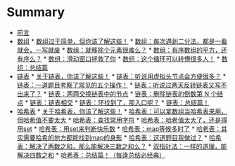 # Summary

* [前言](README.md)
* [数组]()
       * [数组过于简单，但你该了解这些！](problems/数组理论基础.md)
       * [数组：每次遇到二分法，都是一看就会，一写就废](problems/0704.二分查找.md)
       * [数组：就移除个元素很难么？](problems/0027.移除元素.md)
       * [数组：有序数组的平方，还有序么？](problems/0977.有序数组的平方.md)
       * [数组：滑动窗口拯救了你](problems/0209.长度最小的子数组.md)
       * [数组：这个循环可以转懵很多人！](problems/0059.螺旋矩阵II.md)
       * [数组：总结篇](problems/数组总结篇组.md)
* [链表]()
      * [关于链表，你该了解这些！](problems/链表理论基础.md)
      * [链表：听说用虚拟头节点会方便很多？](.roblems/0203.移除链表元素.md)
      * [链表：一道题目考察了常见的五个操作！](problems/0707.设计链表.md)
      * [链表：听说过两天反转链表又写不出来了？](problems/0206.翻转链表.md) 
      * [链表：两两交换链表中的节点](problems/0024.两两交换链表中的节点.md)
      * [链表：删除链表的倒数第 N 个结点](problems/0019.删除链表的倒数第N个节点.md)
      * [链表：链表相交](problems/面试题02.07.链表相交.md)
      * [链表：环找到了，那入口呢？](problems/0142.环形链表II.md)
      * [链表：总结篇！](problems/链表总结篇.md)
* [哈希表]()
      * [关于哈希表，你该了解这些！](problems/哈希表理论基础.md)
      * [哈希表：可以拿数组当哈希表来用，但哈希值不要太大](problems/0242.有效的字母异位词.md)
      * [哈希表：查找常用字符](problems/1002.查找常用字符.md)
      * [哈希表：哈希值太大了，还是得用set](problems/0349.两个数组的交集.md)
      * [哈希表：用set来判断快乐数](problems/0202.快乐数.md)
      * [哈希表：map等候多时了](problems/0001.两数之和.md)
      * [哈希表：其实需要哈希的地方都能找到map的身影](problems/0454.四数相加II.md)
      * [哈希表：这道题目我做过？](problems/0383.赎金信.md)
      * [哈希表：解决了两数之和，那么能解决三数之和么？](problems/0015.三数之和.md)
      * [双指针法：一样的道理，能解决四数之和](problems/0018.四数之和.md)
      * [哈希表：总结篇！（每逢总结必经典）](problems/哈希表总结.md)
